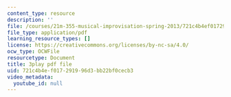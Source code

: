 ```yaml
---
content_type: resource
description: ''
file: /courses/21m-355-musical-improvisation-spring-2013/721c4b4ef017291996d3bb22bf0cecb3_P1vVyKziWk.pdf
file_type: application/pdf
learning_resource_types: []
license: https://creativecommons.org/licenses/by-nc-sa/4.0/
ocw_type: OCWFile
resourcetype: Document
title: 3play pdf file
uid: 721c4b4e-f017-2919-96d3-bb22bf0cecb3
video_metadata:
  youtube_id: null
---
```

